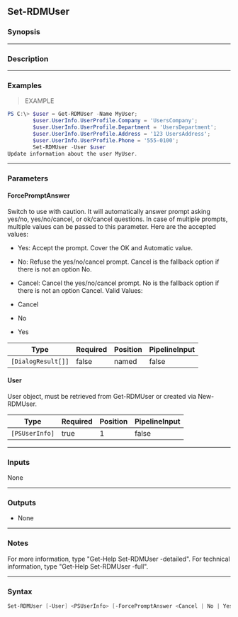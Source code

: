 Set-RDMUser
-----------

### Synopsis

---

### Description

---

### Examples
> EXAMPLE

```PowerShell
PS C:\> $user = Get-RDMUser -Name MyUser;
        $user.UserInfo.UserProfile.Company = 'UsersCompany';
        $user.UserInfo.UserProfile.Department = 'UsersDepartment';
        $user.UserInfo.UserProfile.Address = '123 UsersAddress';
        $user.UserInfo.UserProfile.Phone = '555-0100';
        Set-RDMUser -User $user
Update information about the user MyUser.
```

---

### Parameters
#### **ForcePromptAnswer**
Switch to use with caution. It will automatically answer prompt asking yes/no, yes/no/cancel, or ok/cancel questions. In case of multiple prompts, multiple values can be passed to this parameter. Here are the accepted values:
* Yes: Accept the prompt. Cover the OK and Automatic value.
* No: Refuse the yes/no/cancel prompt. Cancel is the fallback option if there is not an option No.
* Cancel: Cancel the yes/no/cancel prompt. No is the fallback option if there is not an option Cancel.
Valid Values:

* Cancel
* No
* Yes

|Type              |Required|Position|PipelineInput|
|------------------|--------|--------|-------------|
|`[DialogResult[]]`|false   |named   |false        |

#### **User**
User object, must be retrieved from Get-RDMUser or created via New-RDMUser.

|Type          |Required|Position|PipelineInput|
|--------------|--------|--------|-------------|
|`[PSUserInfo]`|true    |1       |false        |

---

### Inputs
None

---

### Outputs
* None

---

### Notes
For more information, type "Get-Help Set-RDMUser -detailed". For technical information, type "Get-Help Set-RDMUser -full".

---

### Syntax
```PowerShell
Set-RDMUser [-User] <PSUserInfo> [-ForcePromptAnswer <Cancel | No | Yes>] [<CommonParameters>]
```
